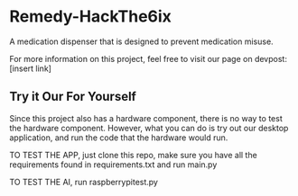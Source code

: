 # Remedy-HackThe6ix

A medication dispenser that is designed to prevent medication misuse.


For more information on this project, feel free to visit our page on devpost: [insert link]


## Try it Our For Yourself

Since this project also has a hardware component, there is no way to test the hardware component. However, what you can do is try out our desktop application, and run the code that the hardware would run. 

TO TEST THE APP, just clone this repo, make sure you have all the requirements found in requirements.txt and run main.py

TO TEST THE AI, run raspberrypitest.py
